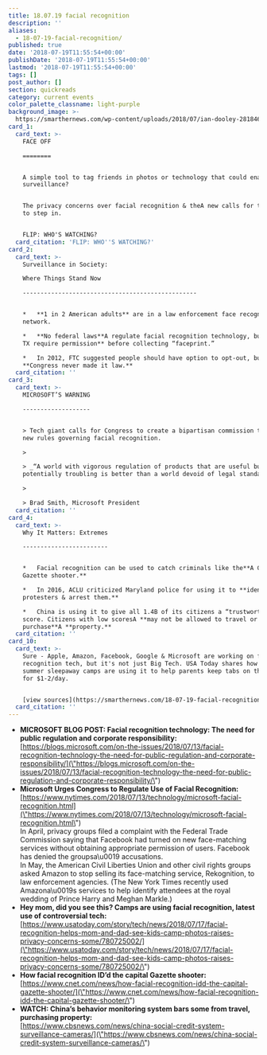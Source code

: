 ```yaml
---
title: 18.07.19 facial recognition
description: ''
aliases:
  - 18-07-19-facial-recognition/
published: true
date: '2018-07-19T11:55:54+00:00'
publishDate: '2018-07-19T11:55:54+00:00'
lastmod: '2018-07-19T11:55:54+00:00'
tags: []
post_author: []
section: quickreads
category: current events
color_palette_classname: light-purple
background_image: >-
  https://smarthernews.com/wp-content/uploads/2018/07/ian-dooley-281846-unsplash-scaled.jpg
card_1:
  card_text: >-
    FACE OFF

    ========


    A simple tool to tag friends in photos or technology that could enable mass
    surveillance?


    The privacy concerns over facial recognition & theA new calls for the gov’t
    to step in.


    FLIP: WHO'S WATCHING?
  card_citation: 'FLIP: WHO''S WATCHING?'
card_2:
  card_text: >-
    Surveillance in Society:  

    Where Things Stand Now

    -------------------------------------------------


    *   **1 in 2 American adults** are in a law enforcement face recognition
    network.

    *   **No federal laws**A regulate facial recognition technology, butA **IL &
    TX require permission** before collecting “faceprint.”

    *   In 2012, FTC suggested people should have option to opt-out, but
    **Congress never made it law.**
  card_citation: ''
card_3:
  card_text: >-
    MICROSOFT’S WARNING

    -------------------


    > Tech giant calls for Congress to create a bipartisan commission to outline
    new rules governing facial recognition.

    > 

    > _“A world with vigorous regulation of products that are useful but
    potentially troubling is better than a world devoid of legal standards.”_

    > 

    > Brad Smith, Microsoft President
  card_citation: ''
card_4:
  card_text: >-
    Why It Matters: Extremes

    ------------------------


    *   Facial recognition can be used to catch criminals like the**A Capital
    Gazette shooter.**

    *   In 2016, ACLU criticized Maryland police for using it to **identify
    protesters & arrest them.**

    *   China is using it to give all 1.4B of its citizens a “trustworthy”
    score. Citizens with low scoresA **may not be allowed to travel or
    purchase**A **property.**
  card_citation: ''
card_10:
  card_text: >-
    Sure - Apple, Amazon, Facebook, Google & Microsoft are working on facial
    recognition tech, but it's not just Big Tech. USA Today shares how 100
    summer sleepaway camps are using it to help parents keep tabs on their kids
    for $1-2/day.


    [view sources](https://smarthernews.com/18-07-19-facial-recognition/)
  card_citation: ''
---
```

*   **MICROSOFT BLOG POST: Facial recognition technology: The need for public regulation and corporate responsibility:**  
    [https://blogs.microsoft.com/on-the-issues/2018/07/13/facial-recognition-technology-the-need-for-public-regulation-and-corporate-responsibility/](\"https://blogs.microsoft.com/on-the-issues/2018/07/13/facial-recognition-technology-the-need-for-public-regulation-and-corporate-responsibility/\")
*   **Microsoft Urges Congress to Regulate Use of Facial Recognition:**  
    [https://www.nytimes.com/2018/07/13/technology/microsoft-facial-recognition.html](\"https://www.nytimes.com/2018/07/13/technology/microsoft-facial-recognition.html\")  
    In April, privacy groups filed a complaint with the Federal Trade Commission saying that Facebook had turned on new face-matching services without obtaining appropriate permission of users. Facebook has denied the groupsa\\u0019 accusations.  
    In May, the American Civil Liberties Union and other civil rights groups asked Amazon to stop selling its face-matching service, Rekognition, to law enforcement agencies. (The New York Times recently used Amazona\\u0019s services to help identify attendees at the royal wedding of Prince Harry and Meghan Markle.)
*   **Hey mom, did you see this? Camps are using facial recognition, latest use of controversial tech:**  
    [https://www.usatoday.com/story/tech/news/2018/07/17/facial-recognition-helps-mom-and-dad-see-kids-camp-photos-raises-privacy-concerns-some/780725002/](\"https://www.usatoday.com/story/tech/news/2018/07/17/facial-recognition-helps-mom-and-dad-see-kids-camp-photos-raises-privacy-concerns-some/780725002/\")
*   **How facial recognition ID’d the capital Gazette shooter:**  
    [https://www.cnet.com/news/how-facial-recognition-idd-the-capital-gazette-shooter/](\"https://www.cnet.com/news/how-facial-recognition-idd-the-capital-gazette-shooter/\")
*   **WATCH: China’s behavior monitoring system bars some from travel, purchasing property:**  
    [https://www.cbsnews.com/news/china-social-credit-system-surveillance-cameras/](\"https://www.cbsnews.com/news/china-social-credit-system-surveillance-cameras/\")